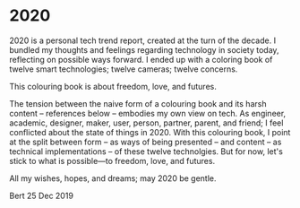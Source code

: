 # 2020

2020 is a personal tech trend report, created at the turn of the decade. I bundled my thoughts and feelings regarding technology in society today, reflecting on possible ways forward. I ended up with a coloring book of twelve smart technologies; twelve cameras; twelve concerns.

This colouring book is about freedom, love, and futures.

The tension between the naive form of a colouring book and its harsh content – references below – embodies my own view on tech. As engineer, academic, designer, maker, user, person, partner, parent, and friend; I feel conflicted about the state of things in 2020. With this colouring book, I point at the split between form – as ways of being presented – and content – as technical implementations – of these twelve technolgies. But for now, let's stick to what is possible—to freedom, love, and futures.

All my wishes, hopes, and dreams; may 2020 be gentle.

Bert
25 Dec 2019
